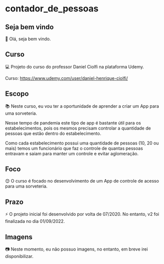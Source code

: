 # contador_de_pessoas

## Seja bem vindo

👋 Olá, seja bem vindo.

## Curso

💻 Projeto do curso do professor Daniel Ciolfi na plataforma Udemy.

Curso: https://www.udemy.com/user/daniel-henrique-ciolfi/

## Escopo

📚 Neste curso, eu vou ter a oportunidade de aprender a criar um App para uma sorveteria. 

Nesse tempo de pandemia este tipo de app é bastante útil para os estabelecimentos, pois os mesmos precisam controlar a quantidade de pessoas que estão dentro do estabelecimento.

Como cada estabelecimento possui uma quantidade de pessoas (10, 20 ou mais) temos um funcionário que faz o controle de quantas pessoas entravam e saiam para manter um controle e evitar aglomeração.

## Foco

😊 O curso é focado no desenvolvimento de um App de controle de acesso para uma sorveteria.

## Prazo

⚡ O projeto inicial foi desenvolvido por volta de 07/2020. No entanto, v2 foi finalizada no dia 01/09/2022.

## Imagens

:camera: Neste momento, eu não possuo imagens, no entanto, em breve irei disponibilizar.
